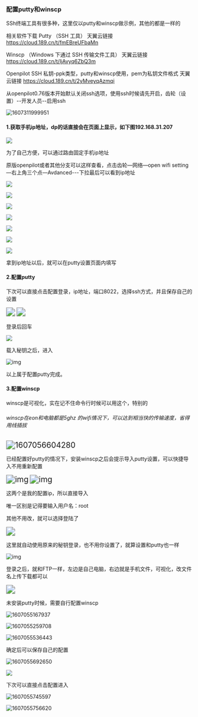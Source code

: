 ### 配置putty和winscp

SSh终端工具有很多种，这里仅以putty和winscp做示例，其他的都是一样的

相关软件下载
Putty （SSH 工具）
天翼云链接 https://cloud.189.cn/t/fmEBreUFbaMn

Winscp （Windows 下通过 SSH 传输文件工具）
天翼云链接 https://cloud.189.cn/t/IjAvyq6ZbQ3m

Openpilot SSH 私钥-ppk类型，putty和winscp使用，pem为私钥文件格式
天翼云链接 https://cloud.189.cn/t/2yMveyqAzmqi

从openpilot0.76版本开始默认关闭ssh选项，使用ssh时候请先开启，齿轮（设置）--开发人员--启用ssh

![1607311999951](../files/putty_and_winscp/1607311999951.png)





#### 1.获取手机ip地址，dp的话直接会在页面上显示，如下图192.168.31.207

![](../files/putty_and_winscp/1607053294038.png)



为了自己方便，可以通过路由固定手机ip地址

原版openpilot或者其他分支可以这样查看，点击齿轮—网络—open wifi setting—右上角三个点—Avdanced---下拉最后可以看到ip地址

![](../files/putty_and_winscp/1607053694154.png)

![](../files/putty_and_winscp/1607053831572.png)

![](../files/putty_and_winscp/1607053876271.png)

![](../files/putty_and_winscp/1607053900612.png)

![](../files/putty_and_winscp/1607053927449.png)

![](../files/putty_and_winscp/1607054532288.png)

![](../files/putty_and_winscp/1607054563290.png)

拿到ip地址以后，就可以在putty设置页面内填写

#### 2.配置putty

下次可以直接点击配置登录，ip地址，端口8022，选择ssh方式，并且保存自己的设置

   <img src="../files/putty_and_winscp/clip_image002.jpg" style="zoom:150%;" />



<img src="../files/putty_and_winscp/clip_image004.jpg" style="zoom:150%;" />

登录后回车

![](../files/putty_and_winscp/clip_image006.jpg)

载入秘钥之后，进入

![img](../files/putty_and_winscp/clip_image008.jpg)

 

以上属于配置putty完成。

 

#### 3.配置winscp

winscp是可视化，实在记不住命令行时候可以用这个，特别的

###### winscp在eon和电脑都是5ghz 的wifi情况下，可以达到相当快的传输速度，省得用线插拔

<img src="../files/putty_and_winscp/1607056604280.png" alt="1607056604280" style="zoom:150%;" />

已经配置好putty的情况下，安装winscp之后会提示导入putty设置，可以快捷导入不用重新配置



<img src="../files/putty_and_winscp/clip_image010.jpg" alt="img" style="zoom:150%;" />

<img src="../files/putty_and_winscp/clip_image012.jpg" alt="img" style="zoom:150%;" />

这两个是我的配置ip，所以直接导入

唯一区别是记得要输入用户名：root

其他不用改，就可以选择登陆了

<img src="../files/putty_and_winscp/clip_image014.jpg" style="zoom:150%;" />

这里就自动使用原来的秘钥登录，也不用你设置了，就算设置和putty也一样

![img](../files/putty_and_winscp/clip_image016.jpg)

 登录之后，就和FTP一样，左边是自己电脑，右边就是手机文件，可视化，改文件名上传下载都可以

<img src="../files/putty_and_winscp/clip_image018.jpg" style="zoom:150%;" />



未安装putty时候，需要自行配置winscp

![1607055167937](../files/putty_and_winscp/1607055167937.png)

![1607055259708](../files/putty_and_winscp/1607055259708.png)

![1607055536443](../files/putty_and_winscp/1607055536443.png)

确定后可以保存自己的配置

![1607055692650](../files/putty_and_winscp/1607055692650.png)

![](../files/putty_and_winscp/1607055677717.png)

下次可以直接点击配置进入

![1607055745597](../files/putty_and_winscp/1607055745597.png)

![1607055756620](../files/putty_and_winscp/1607055756620.png)